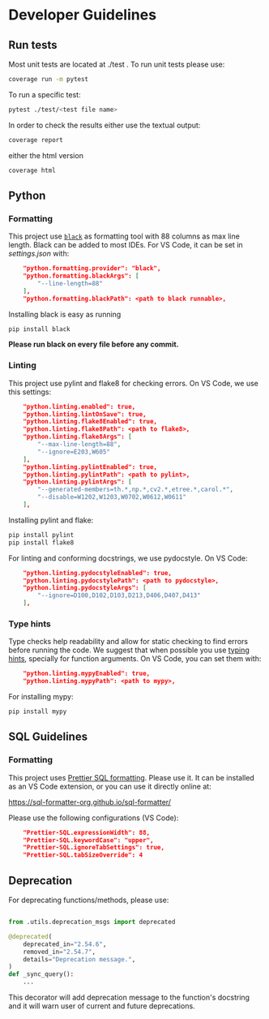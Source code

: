 # Developer Guidelines

## Run tests

Most unit tests are located at ./test . To run unit tests please use:
```bash
coverage run -m pytest
```

To run a specific test:
```bash
pytest ./test/<test file name>
```

In order to check the results either use the textual output:
```bash
coverage report
```
either the html version
```bash
coverage html
```

## Python

### Formatting

This project use [`black`](https://github.com/psf/black) as formatting tool with 88 columns as max line length. Black can be added to most IDEs. For VS Code, it can be set in *settings.json* with:
```json
    "python.formatting.provider": "black",
    "python.formatting.blackArgs": [
        "--line-length=88"
    ],
    "python.formatting.blackPath": <path to black runnable>,
``` 
Installing black is easy as running 
```bash
pip install black
```

**Please run black on every file before any commit.**

### Linting

This project use pylint and flake8 for checking errors. On VS Code, we use this settings:
```json
    "python.linting.enabled": true,
    "python.linting.lintOnSave": true,
    "python.linting.flake8Enabled": true,
    "python.linting.flake8Path": <path to flake8>,
    "python.linting.flake8Args": [
        "--max-line-length=88",
        "--ignore=E203,W605"
    ],
    "python.linting.pylintEnabled": true,
    "python.linting.pylintPath": <path to pylint>,
    "python.linting.pylintArgs": [
        "--generated-members=th.*,np.*,cv2.*,etree.*,carol.*",
        "--disable=W1202,W1203,W0702,W0612,W0611"
    ],
```
Installing pylint and flake:
```bash
pip install pylint
pip install flake8
```

For linting and conforming docstrings, we use pydocstyle. On VS Code:
```json
    "python.linting.pydocstyleEnabled": true,
    "python.linting.pydocstylePath": <path to pydocstyle>,
    "python.linting.pydocstyleArgs": [
        "--ignore=D100,D102,D103,D213,D406,D407,D413"
    ],
```

### Type hints

Type checks help readability and allow for static checking to find errors before running the code. We suggest that when possible you use [typing hints](https://docs.python.org/3/library/typing.html), specially for function arguments.
On VS Code, you can set them with:
```json
    "python.linting.mypyEnabled": true,
    "python.linting.mypyPath": <path to mypy>,
```

For installing mypy:
```bash
pip install mypy
```

## SQL Guidelines

### Formatting

This project uses [Prettier SQL formatting](https://github.com/sql-formatter-org/sql-formatter). Please use it. It can be installed as an VS Code extension, or you can use it directly online at:

https://sql-formatter-org.github.io/sql-formatter/

Please use the following configurations (VS Code):
```json
    "Prettier-SQL.expressionWidth": 88,
    "Prettier-SQL.keywordCase": "upper",
    "Prettier-SQL.ignoreTabSettings": true,
    "Prettier-SQL.tabSizeOverride": 4
```

## Deprecation
For deprecating functions/methods, please use:

```python

from .utils.deprecation_msgs import deprecated

@deprecated(
    deprecated_in="2.54.6",
    removed_in="2.54.7",
    details="Deprecation message.",
)
def _sync_query():
    ...
```

This decorator will add deprecation message to the function's docstring and it will warn
user of current and future deprecations.
